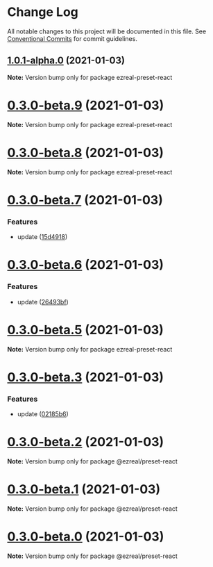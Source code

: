 # Change Log

All notable changes to this project will be documented in this file.
See [Conventional Commits](https://conventionalcommits.org) for commit guidelines.

## [1.0.1-alpha.0](https://github.com/ezrealjs/ezreal/compare/v0.3.0-beta.9...v1.0.1-alpha.0) (2021-01-03)

**Note:** Version bump only for package ezreal-preset-react





# [0.3.0-beta.9](https://github.com/ezrealjs/ezreal/compare/v0.3.0-beta.8...v0.3.0-beta.9) (2021-01-03)

**Note:** Version bump only for package ezreal-preset-react





# [0.3.0-beta.8](https://github.com/ezrealjs/ezreal/compare/v0.3.0-beta.7...v0.3.0-beta.8) (2021-01-03)

**Note:** Version bump only for package ezreal-preset-react





# [0.3.0-beta.7](https://github.com/ezrealjs/ezreal/compare/v0.3.0-beta.6...v0.3.0-beta.7) (2021-01-03)


### Features

* update ([15d4918](https://github.com/ezrealjs/ezreal/commit/15d4918a112a49d8329a7befa4b824358506a62c))





# [0.3.0-beta.6](https://github.com/ezrealjs/ezreal/compare/v0.3.0-beta.5...v0.3.0-beta.6) (2021-01-03)


### Features

* update ([26493bf](https://github.com/ezrealjs/ezreal/commit/26493bf8ab672601065934089dfe16b7f5f9a75a))





# [0.3.0-beta.5](https://github.com/ezrealjs/ezreal/compare/v0.3.0-beta.3...v0.3.0-beta.5) (2021-01-03)

**Note:** Version bump only for package ezreal-preset-react





# [0.3.0-beta.3](https://github.com/ezrealjs/ezreal/compare/v0.3.0-beta.2...v0.3.0-beta.3) (2021-01-03)


### Features

* update ([02185b6](https://github.com/ezrealjs/ezreal/commit/02185b605cfb57c7c9f4d658aa8c1ef0fa74754d))





# [0.3.0-beta.2](https://github.com/ezrealjs/ezreal/compare/v0.3.0-beta.1...v0.3.0-beta.2) (2021-01-03)

**Note:** Version bump only for package @ezreal/preset-react





# [0.3.0-beta.1](https://github.com/ezrealjs/ezreal/compare/v0.3.0-beta.0...v0.3.0-beta.1) (2021-01-03)

**Note:** Version bump only for package @ezreal/preset-react





# [0.3.0-beta.0](https://github.com/ezrealjs/ezreal/compare/v0.2.3-beta.0...v0.3.0-beta.0) (2021-01-03)

**Note:** Version bump only for package @ezreal/preset-react
